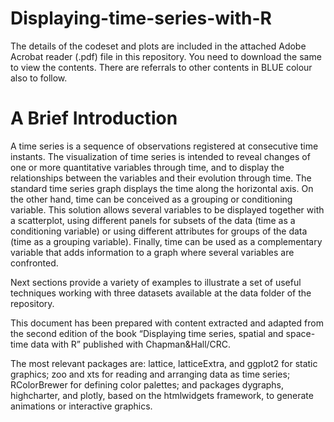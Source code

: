 # Displaying-time-series-with-R

The details of the codeset and plots are included in the attached Adobe Acrobat reader (.pdf) file in this repository. 
You need to download the same to view the contents. There are referrals to other contents in BLUE colour also to follow.

A Brief Introduction
=====================

A time series is a sequence of observations registered at consecutive
time instants. The visualization of time series is intended to reveal
changes of one or more quantitative variables through time, and to
display the relationships between the variables and their evolution
through time. The standard time series graph displays the time along
the horizontal axis. On the other hand, time can be conceived as a
grouping or conditioning variable. This solution allows several
variables to be displayed together with a scatterplot, using different
panels for subsets of the data (time as a conditioning variable) or
using different attributes for groups of the data (time as a grouping
variable). Finally, time can be used as a complementary variable that
adds information to a graph where several variables are confronted.

Next sections provide a variety of examples to illustrate a set of
useful techniques working with three datasets available at the data
folder of the repository.

This document has been prepared with content extracted and adapted
from the second edition of the book “Displaying time series, spatial
and space-time data with R” published with Chapman&Hall/CRC.

The most relevant packages are: lattice, latticeExtra, and
ggplot2 for static graphics; zoo and xts for reading and
arranging data as time series; RColorBrewer for defining color
palettes; and packages dygraphs, highcharter, and plotly, based
on the htmlwidgets framework, to generate animations or interactive
graphics.

